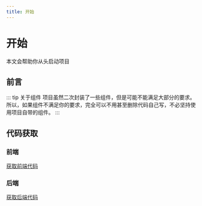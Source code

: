 ```yaml
---
title: 开始
---
```


# 开始
本文会帮助你从头启动项目

## 前言

::: tip 关于组件
项目虽然二次封装了一些组件，但是可能不能满足大部分的要求。所以，如果组件不满足你的要求，完全可以不用甚至删除代码自己写，不必坚持使用项目自带的组件。
:::

## 代码获取
### 前端
[获取前端代码](/front-end/guide/)

### 后端
[获取后端代码](/back-end/guide/)

